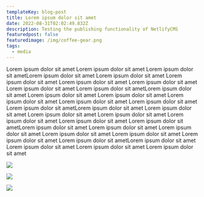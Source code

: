 ```yaml
---
templateKey: blog-post
title: Lorem ipsum dolor sit amet
date: 2022-08-31T02:02:49.832Z
description: Testing the publishing functionality of NetlifyCMS
featuredpost: false
featuredimage: /img/coffee-gear.png
tags:
  - media
---
```

Lorem ipsum dolor sit amet Lorem ipsum dolor sit amet Lorem ipsum dolor sit ametLorem ipsum dolor sit amet Lorem ipsum dolor sit amet Lorem ipsum dolor sit amet Lorem ipsum dolor sit amet Lorem ipsum dolor sit amet Lorem ipsum dolor sit amet Lorem ipsum dolor sit ametLorem ipsum dolor sit amet Lorem ipsum dolor sit amet Lorem ipsum dolor sit amet Lorem ipsum dolor sit amet Lorem ipsum dolor sit amet Lorem ipsum dolor sit amet Lorem ipsum dolor sit ametLorem ipsum dolor sit amet Lorem ipsum dolor sit amet Lorem ipsum dolor sit amet Lorem ipsum dolor sit amet Lorem ipsum dolor sit amet Lorem ipsum dolor sit amet Lorem ipsum dolor sit ametLorem ipsum dolor sit amet Lorem ipsum dolor sit amet Lorem ipsum dolor sit amet Lorem ipsum dolor sit amet Lorem ipsum dolor sit amet Lorem ipsum dolor sit amet Lorem ipsum dolor sit ametLorem ipsum dolor sit amet Lorem ipsum dolor sit amet Lorem ipsum dolor sit amet Lorem ipsum dolor sit amet

![](/img/abpc_pizza_one.png)

![](/img/abpc_pizza_three.png)

![](/img/abpc_pizza_two.png)
